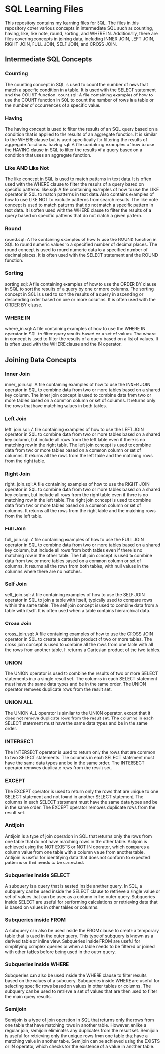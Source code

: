 # SQL Learning Files
This repository contains my learning files for SQL. The files in this repository cover various concepts in intermediate SQL such as counting, having, like, like note, round, sorting, and WHERE IN. Additionally, there are files covering concepts in joining data, including INNER JOIN, LEFT JOIN, RIGHT JOIN, FULL JOIN, SELF JOIN, and CROSS JOIN.

## Intermediate SQL Concepts
### Counting
The counting concept in SQL is used to count the number of rows that match a specific condition in a table. It is used with the SELECT statement and the COUNT function.
count.sql: A file containing examples of how to use the COUNT function in SQL to count the number of rows in a table or the number of occurrences of a specific value.
### Having
The having concept is used to filter the results of an SQL query based on a condition that is applied to the results of an aggregate function. It is similar to the WHERE clause but is used specifically for filtering the results of aggregate functions.
having.sql: A file containing examples of how to use the HAVING clause in SQL to filter the results of a query based on a condition that uses an aggregate function.
### Like AND Like Not
The like concept in SQL is used to match patterns in text data. It is often used with the WHERE clause to filter the results of a query based on specific patterns.
like.sql: A file containing examples of how to use the LIKE operator in SQL to match patterns in text data. Also contains examples of how to use LIKE NOT to exclude patterns from search results.
The like note concept is used to match patterns that do not match a specific pattern in text data. It is often used with the WHERE clause to filter the results of a query based on specific patterns that do not match a given pattern.
### Round
round.sql: A file containing examples of how to use the ROUND function in SQL to round numeric values to a specified number of decimal places.
The round concept is used to round numeric data to a specified number of decimal places. It is often used with the SELECT statement and the ROUND function.
### Sorting
sorting.sql: A file containing examples of how to use the ORDER BY clause in SQL to sort the results of a query by one or more columns.
The sorting concept in SQL is used to sort the results of a query in ascending or descending order based on one or more columns. It is often used with the ORDER BY clause.
### WHERE IN
where_in.sql: A file containing examples of how to use the WHERE IN operator in SQL to filter query results based on a set of values.
The where in concept is used to filter the results of a query based on a list of values. It is often used with the WHERE clause and the IN operator.
## Joining Data Concepts
### Inner Join
inner_join.sql: A file containing examples of how to use the INNER JOIN operator in SQL to combine data from two or more tables based on a shared key column.
The inner join concept is used to combine data from two or more tables based on a common column or set of columns. It returns only the rows that have matching values in both tables.
### Left Join
left_join.sql: A file containing examples of how to use the LEFT JOIN operator in SQL to combine data from two or more tables based on a shared key column, but include all rows from the left table even if there is no matching row in the right table.
The left join concept is used to combine data from two or more tables based on a common column or set of columns. It returns all the rows from the left table and the matching rows from the right table.
### Right Join
right_join.sql: A file containing examples of how to use the RIGHT JOIN operator in SQL to combine data from two or more tables based on a shared key column, but include all rows from the right table even if there is no matching row in the left table.
The right join concept is used to combine data from two or more tables based on a common column or set of columns. It returns all the rows from the right table and the matching rows from the left table.
### Full Join
full_join.sql: A file containing examples of how to use the FULL JOIN operator in SQL to combine data from two or more tables based on a shared key column, but include all rows from both tables even if there is no matching row in the other table.
The full join concept is used to combine data from two or more tables based on a common column or set of columns. It returns all the rows from both tables, with null values in the columns where there are no matches.
### Self Join
self_join.sql: A file containing examples of how to use the SELF JOIN operator in SQL to join a table with itself, typically used to compare rows within the same table.
The self join concept is used to combine data from a table with itself. It is often used when a table contains hierarchical data.
### Cross Join
cross_join.sql: A file containing examples of how to use the CROSS JOIN operator in SQL to create a cartesian product of two or more tables.
The cross join concept is used to combine all the rows from one table with all the rows from another table. It returns a Cartesian product of the two tables.
### UNION
The UNION operator is used to combine the results of two or more SELECT statements into a single result set. The columns in each SELECT statement must have the same data types and be in the same order. The UNION operator removes duplicate rows from the result set.
### UNION ALL
The UNION ALL operator is similar to the UNION operator, except that it does not remove duplicate rows from the result set. The columns in each SELECT statement must have the same data types and be in the same order.
### INTERSECT
The INTERSECT operator is used to return only the rows that are common to two SELECT statements. The columns in each SELECT statement must have the same data types and be in the same order. The INTERSECT operator removes duplicate rows from the result set.
### EXCEPT
The EXCEPT operator is used to return only the rows that are unique to one SELECT statement and not found in another SELECT statement. The columns in each SELECT statement must have the same data types and be in the same order. The EXCEPT operator removes duplicate rows from the result set.
### Antijoin
Antijoin is a type of join operation in SQL that returns only the rows from one table that do not have matching rows in the other table. Antijoin is achieved using the NOT EXISTS or NOT IN operator, which compares a column value from one table with a column value from another table. Antijoin is useful for identifying data that does not conform to expected patterns or that needs to be corrected.
### Subqueries inside SELECT
A subquery is a query that is nested inside another query. In SQL, a subquery can be used inside the SELECT clause to retrieve a single value or set of values that can be used as a column in the outer query. Subqueries inside SELECT are useful for performing calculations or retrieving data that is based on values in other tables or columns.
### Subqueries inside FROM
A subquery can also be used inside the FROM clause to create a temporary table that is used in the outer query. This type of subquery is known as a derived table or inline view. Subqueries inside FROM are useful for simplifying complex queries or when a table needs to be filtered or joined with other tables before being used in the outer query.
### Subqueries inside WHERE
Subqueries can also be used inside the WHERE clause to filter results based on the values of a subquery. Subqueries inside WHERE are useful for selecting specific rows based on values in other tables or columns. The subquery can be used to retrieve a set of values that are then used to filter the main query results.
### Semijoin
Semijoin is a type of join operation in SQL that returns only the rows from one table that have matching rows in another table. However, unlike a regular join, semijoin eliminates any duplicates from the result set. Semijoin is useful for retrieving only the unique rows from one table that have a matching value in another table. Semijoin can be achieved using the EXISTS or IN operator, which checks for the existence of a value in another table.
